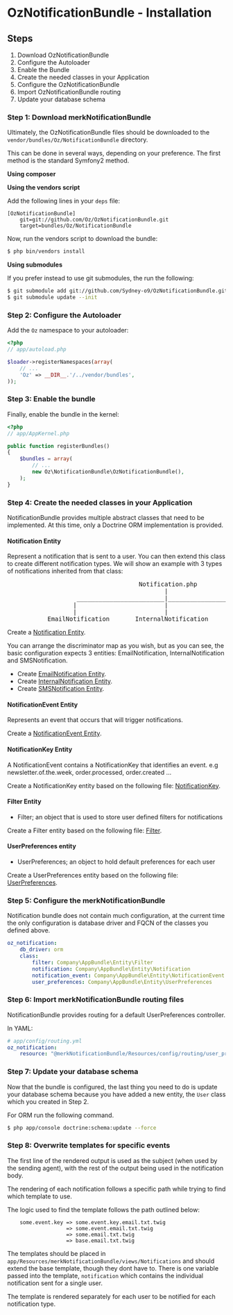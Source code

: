 OzNotificationBundle - Installation
===================================

## Steps

1. Download OzNotificationBundle
2. Configure the Autoloader
3. Enable the Bundle
4. Create the needed classes in your Application
5. Configure the OzNotificationBundle
6. Import OzNotificationBundle routing
7. Update your database schema

### Step 1: Download merkNotificationBundle

Ultimately, the OzNotificationBundle files should be downloaded to the
`vendor/bundles/Oz/NotificationBundle` directory.

This can be done in several ways, depending on your preference. The first
method is the standard Symfony2 method.

**Using composer**

**Using the vendors script**

Add the following lines in your `deps` file:

```
[OzNotificationBundle]
    git=git://github.com/Oz/OzNotificationBundle.git
    target=bundles/Oz/NotificationBundle
```

Now, run the vendors script to download the bundle:

``` bash
$ php bin/vendors install
```

**Using submodules**

If you prefer instead to use git submodules, the run the following:

``` bash
$ git submodule add git://github.com/Sydney-o9/OzNotificationBundle.git vendor/bundles/Oz/NotificationBundle
$ git submodule update --init
```

### Step 2: Configure the Autoloader

Add the `Oz` namespace to your autoloader:

``` php
<?php
// app/autoload.php

$loader->registerNamespaces(array(
    // ...
    'Oz' => __DIR__.'/../vendor/bundles',
));
```

### Step 3: Enable the bundle

Finally, enable the bundle in the kernel:

``` php
<?php
// app/AppKernel.php

public function registerBundles()
{
    $bundles = array(
        // ...
        new Oz\NotificationBundle\OzNotificationBundle(),
    );
}
```

### Step 4: Create the needed classes in your Application

NotificationBundle provides multiple abstract classes that need to be
implemented. At this time, only a Doctrine ORM implementation is
provided.

#### Notification Entity

Represent a notification that is sent to a user. You can then extend this class
to create different notification types. We will show an example with 3 types of notifications inherited from that class:
<pre>
                                    Notification.php
                                           |
                   ________________________|________________________
                  |                        |                        |
                  |                        |                        |
           EmailNotification       InternalNotification       SMSNotification   (Add custom notifications if needed)
</pre>


Create a [Notification Entity](https://github.com/Sydney-o9/OzNotificationBundle/tree/master/Resources/doc/Entity/Notification.md).

You can arrange the discriminator map as you wish, but as you can see, the basic configuration expects 3 entities: EmailNotification, InternalNotification and SMSNotification.

- Create [EmailNotification Entity](https://github.com/Sydney-o9/OzNotificationBundle/tree/master/Resources/doc/Entity/EmailNotification.md).
- Create [InternalNotification Entity](https://github.com/Sydney-o9/OzNotificationBundle/tree/master/Resources/doc/Entity/InternalNotification.md).
- Create [SMSNotification Entity](https://github.com/Sydney-o9/OzNotificationBundle/tree/master/Resources/doc/Entity/SMSNotification.md).

#### NotificationEvent Entity

Represents an event that occurs that will trigger notifications.

Create a [NotificationEvent Entity](https://github.com/Sydney-o9/OzNotificationBundle/tree/master/Resources/doc/Entity/NotificationEvent.md).

#### NotificationKey Entity

A NotificationEvent contains a NotificationKey that identifies an event. e.g newsletter.of.the.week, order.processed, order.created ...

Create a NotificationKey entity based on the following file: [NotificationKey](https://github.com/Sydney-o9/OzNotificationBundle/tree/master/Resources/doc/Entity/NotificationKey.md).

#### Filter Entity

- Filter; an object that is used to store user defined filters for notifications

Create a Filter entity based on the following file: [Filter](https://github.com/Sydney-o9/OzNotificationBundle/tree/master/Resources/doc/Entity/Filter.md).


#### UserPreferences entity

- UserPreferences; an object to hold default preferences for each user

Create a UserPreferences entity based on the following file: [UserPreferences](https://github.com/Sydney-o9/OzNotificationBundle/tree/master/Resources/doc/Entity/UserPreferences.md).

### Step 5: Configure the merkNotificationBundle

Notification bundle does not contain much configuration, at the current time
the only configuration is database driver and FQCN of the classes you defined
above.

``` yaml
oz_notification:
    db_driver: orm
    class:
        filter: Company\AppBundle\Entity\Filter
        notification: Company\AppBundle\Entity\Notification
        notification_event: Company\AppBundle\Entity\NotificationEvent
        user_preferences: Company\AppBundle\Entity\UserPreferences
```

### Step 6: Import merkNotificationBundle routing files

NotificationBundle provides routing for a default UserPreferences controller.

In YAML:

``` yaml
# app/config/routing.yml
oz_notification:
    resource: "@merkNotificationBundle/Resources/config/routing/user_preferences.xml"
```

### Step 7: Update your database schema

Now that the bundle is configured, the last thing you need to do is update your
database schema because you have added a new entity, the `User` class which you
created in Step 2.

For ORM run the following command.

``` bash
$ php app/console doctrine:schema:update --force
```

### Step 8: Overwrite templates for specific events

The first line of the rendered output is used as the subject (when used by the
sending agent), with the rest of the output being used in the notification body.

The rendering of each notification follows a specific path while trying to find
which template to use.

The logic used to find the template follows the path outlined below:

```
    some.event.key => some.event.key.email.txt.twig
                   => some.event.email.txt.twig
                   => some.email.txt.twig
                   => base.email.txt.twig
```

The templates should be placed in `app/Resources/merkNotificationBundle/views/Notifications`
and should extend the base template, though they dont have to. There is one variable passed
into the template, `notification` which contains the individual notification sent for a
single user.

The template is rendered separately for each user to be notified for each notification type.
